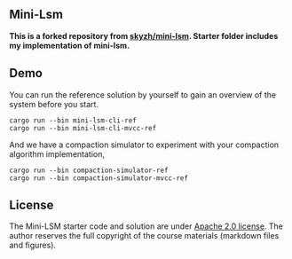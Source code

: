 ## Mini-Lsm 

**This is a forked repository from [skyzh/mini-lsm](https://github.com/skyzh/mini-lsm). Starter folder includes my implementation of mini-lsm.**


## Demo

You can run the reference solution by yourself to gain an overview of the system before you start.

```
cargo run --bin mini-lsm-cli-ref
cargo run --bin mini-lsm-cli-mvcc-ref
```

And we have a compaction simulator to experiment with your compaction algorithm implementation,

```
cargo run --bin compaction-simulator-ref
cargo run --bin compaction-simulator-mvcc-ref
```

## License

The Mini-LSM starter code and solution are under [Apache 2.0 license](LICENSE). The author reserves the full copyright of the course materials (markdown files and figures).
